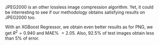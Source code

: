 JPEG2000 is an other lossless image compression algorithm. Yet, it could be interresting to see if our methodology obtains satisfying results on JPEG2000 too.

With an XGBoost Regressor, we obtain even better results as for PNG, we get $R^2=0.940$ and MAE% $= 2.05%$. Also, 92.5% of test images obtain less than 5% of error.
